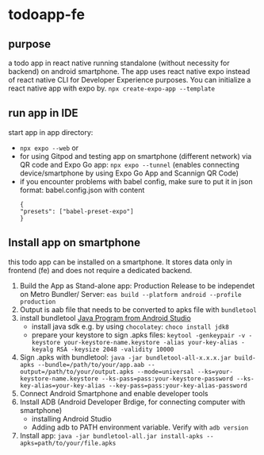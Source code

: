 # todoapp-fe
## purpose
a todo app in react native running standalone (without necessity for backend) on android smartphone.
The app uses react native expo instead of react native CLI for Developer Experience purposes. 
You can initialize a react native app with expo by.
```npx create-expo-app --template ```
## run app in IDE
start app in app directory: 
- ```npx expo --web``` or
- for using Gitpod and testing app on smartphone (different network) via QR code and Expo Go app: ```npx expo --tunnel``` (enables connecting device/smartphone by using Expo Go App and Scannign QR Code)
-  if you encounter problems with babel config, make sure to put it in json format: babel.config.json with content
   ```
   {
   "presets": ["babel-preset-expo"]
   }
   ```
## Install app on smartphone
this todo app can be installed on a smartphone. It stores data only in frontend (fe) and does not require a dedicated backend.

1. Build the App as Stand-alone app: Production Release to be independet on Metro Bundler/ Server: ```eas build --platform android --profile production```
2. Output is aab file that needs to be converted to apks file with `bundletool`
3. install bundletool [Java Program from Android Studio](https://github.com/google/bundletool/releases)
   - install java sdk e.g. by using `chocolatey`: ```choco install jdk8```
   - prepare your keystore to sign .apks files: ```keytool -genkeypair -v -keystore your-keystore-name.keystore -alias your-key-alias -keyalg RSA -keysize 2048 -validity 10000```
4. Sign .apks with bundletool: ```java -jar bundletool-all-x.x.x.jar build-apks --bundle=/path/to/your/app.aab --output=/path/to/your/output.apks --mode=universal --ks=your-keystore-name.keystore --ks-pass=pass:your-keystore-password --ks-key-alias=your-key-alias --key-pass=pass:your-key-alias-password```
5. Connect Android Smartphone and enable developer tools
6. Install ADB (Android Developer Brdige, for connecting computer with smartphone)
   - installing Android Studio
   - Adding adb to PATH environment variable. Verify with ```adb version```
7. Install app: ```java -jar bundletool-all.jar install-apks --apks=path/to/your/file.apks```

